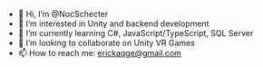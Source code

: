 - 👋 Hi, I’m @NocSchecter
- 👀 I’m interested in Unity and backend development
- 🌱 I’m currently learning C#, JavaScript/TypeScript, SQL Server
- 💞️ I’m looking to collaborate on Unity VR Games
- 📫 How to reach me: erickaqge@gmail.com

<!---
NocSchecter/NocSchecter is a ✨ special ✨ repository because its `README.md` (this file) appears on your GitHub profile.
You can click the Preview link to take a look at your changes.
--->

